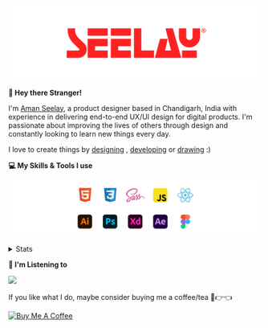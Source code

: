 [![banner](./images/seelay.svg)](https://www.seelay.in)

**👋 Hey there Stranger!**

I'm [Aman Seelay](https://www.seelay.in), a product designer based in Chandigarh, India with experience in delivering end-to-end UX/UI design for digital products. I'm passionate about improving the lives of others through design and constantly looking to learn new things every day.

I love to create things by [designing](https://www.seelay.in/#work) , [developing](https://www.seelay.in/#projects) or [drawing](https://art.seelay.in) :)

**💻 My Skills & Tools I use**

[![banner](./images/skills&tools.svg)](https://www.seelay.in/about)

<details>
  <summary>Stats</summary>

---

<!--START_SECTION:waka-->
![Profile Views](http://img.shields.io/badge/Profile%20Views-0-blue)

**🐱 My GitHub Data** 

> 📦 528.8 kB Used in GitHub's Storage 
 > 
> 🏆 599 Contributions in the Year 2023
 > 
> 💼 Opted to Hire
 > 
> 📜 1 Public Repository 
 > 
> 🔑 42 Private Repository 
 > 
**I'm a Night 🦉** 

```text
🌞 Morning                302 commits         ████░░░░░░░░░░░░░░░░░░░░░   17.51 % 
🌆 Daytime                290 commits         ████░░░░░░░░░░░░░░░░░░░░░   16.81 % 
🌃 Evening                510 commits         ███████░░░░░░░░░░░░░░░░░░   29.57 % 
🌙 Night                  623 commits         █████████░░░░░░░░░░░░░░░░   36.12 % 
```
📅 **I'm Most Productive on Sunday** 

```text
Monday                   214 commits         ███░░░░░░░░░░░░░░░░░░░░░░   12.41 % 
Tuesday                  291 commits         ████░░░░░░░░░░░░░░░░░░░░░   16.87 % 
Wednesday                152 commits         ██░░░░░░░░░░░░░░░░░░░░░░░   08.81 % 
Thursday                 262 commits         ████░░░░░░░░░░░░░░░░░░░░░   15.19 % 
Friday                   205 commits         ███░░░░░░░░░░░░░░░░░░░░░░   11.88 % 
Saturday                 271 commits         ████░░░░░░░░░░░░░░░░░░░░░   15.71 % 
Sunday                   330 commits         █████░░░░░░░░░░░░░░░░░░░░   19.13 % 
```


📊 **This Week I Spent My Time On** 

```text
🕑︎ Time Zone: Asia/Kolkata

💬 Programming Languages: 
Other                    3 hrs 29 mins       ██████████████░░░░░░░░░░░   54.97 % 
JSON                     1 hr 16 mins        █████░░░░░░░░░░░░░░░░░░░░   20.10 % 
SCSS                     46 mins             ███░░░░░░░░░░░░░░░░░░░░░░   12.11 % 
JavaScript               29 mins             ██░░░░░░░░░░░░░░░░░░░░░░░   07.79 % 
XML                      9 mins              █░░░░░░░░░░░░░░░░░░░░░░░░   02.59 % 

🔥 Editors: 
Chrome                   3 hrs 25 mins       █████████████░░░░░░░░░░░░   53.75 % 
VS Code                  2 hrs 52 mins       ███████████░░░░░░░░░░░░░░   45.33 % 
Edge                     3 mins              ░░░░░░░░░░░░░░░░░░░░░░░░░   00.92 % 

💻 Operating System: 
Windows                  6 hrs 21 mins       █████████████████████████   100.00 % 
```

**I Mostly Code in JavaScript** 

```text
JavaScript               27 repos            ███████████████░░░░░░░░░░   61.36 % 
TypeScript               13 repos            ███████░░░░░░░░░░░░░░░░░░   29.55 % 
Java                     3 repos             ██░░░░░░░░░░░░░░░░░░░░░░░   06.82 % 
HTML                     1 repo              █░░░░░░░░░░░░░░░░░░░░░░░░   02.27 % 
```




 Last Updated on 29/11/2023 06:39:02 UTC
<!--END_SECTION:waka-->

---

 </details>

**🎵 I'm Listening to**

<object data="https://now-play.vercel.app/api/generate?uid=7a17a86e-d6b7-43b5-8d9c-1d6dae42a779" >

  <img src="https://now-play.vercel.app/api/generate?uid=7a17a86e-d6b7-43b5-8d9c-1d6dae42a779" />

</object>

If you like what I do, maybe consider buying me a coffee/tea 🥺👉👈

<a href="https://www.buymeacoffee.com/seelay" target="_blank"><img src="https://cdn.buymeacoffee.com/buttons/v2/default-red.png" alt="Buy Me A Coffee" width="150" ></a>

